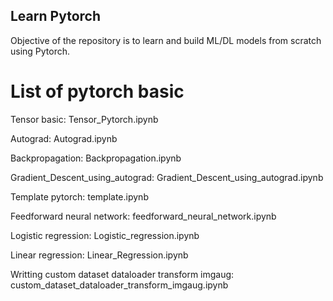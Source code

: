 ## Learn Pytorch
Objective of the repository is to learn and build ML/DL models from scratch using Pytorch.

# List of pytorch basic
Tensor basic: Tensor_Pytorch.ipynb

Autograd: Autograd.ipynb

Backpropagation: Backpropagation.ipynb

Gradient_Descent_using_autograd: Gradient_Descent_using_autograd.ipynb

Template pytorch: template.ipynb

Feedforward neural network: feedforward_neural_network.ipynb

Logistic regression: Logistic_regression.ipynb

Linear regression: Linear_Regression.ipynb

Writting custom dataset dataloader transform imgaug: custom_dataset_dataloader_transform_imgaug.ipynb
